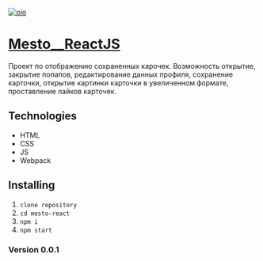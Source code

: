 [![oio](https://pictures.s3.yandex.net/frontend-developer/dom_bom/logo.svg)](https://praktikum.yandex.ru/profile/web-developer/)
# [**Mesto__ReactJS**](https://stanislavponomarev93.github.io/Mesto__ReactJS)

Проект по отображению сохраненных карочек. Возможность открытие, закрытие попапов, редактирование данных профиля, сохранение карточки, открытие картинки карточки в увеличенном формате, проставление лайков карточек.

## Technologies

* HTML 
* CSS
* JS
* Webpack

## Installing

1. `clone repository`
2. `cd mesto-react`
3. `npm i`
4. `npm start`

### Version 0.0.1
